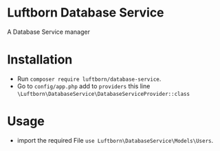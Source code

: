 # Luftborn Database Service
A Database Service manager

# Installation
* Run ``composer require luftborn/database-service``.
* Go to `config/app.php`  add to `providers` this line `\Luftborn\DatabaseService\DatabaseServiceProvider::class`

# Usage

* import the required File
`use Luftborn\DatabaseService\Models\Users`. 
